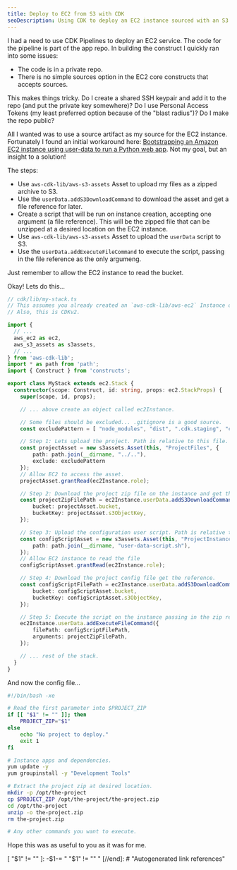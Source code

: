 ```yaml
---
title: Deploy to EC2 from S3 with CDK
seoDescription: Using CDK to deploy an EC2 instance sourced with an S3 bucket.
---
```


I had a need to use CDK Pipelines to deploy an EC2 service. The code for the pipeline is part of the app repo. In building the construct I quickly ran into some issues:  

* The code is in a private repo.
* There is no simple sources option in the EC2 core constructs that accepts sources.

This makes things tricky. Do I create a shared SSH keypair and add it to the repo (and put the private key somewhere)? Do I use Personal Access Tokens (my least preferred option because of the "blast radius")? Do I make the repo public?

All I wanted was to use a source artifact as my source for the EC2 instance. Fortunately I found an initial workaround here: [Bootstrapping an Amazon EC2 instance using user-data to run a Python web app](https://www.buildon.aws/tutorials/using-ec2-userdata-to-bootstrap-python-web-app?ref=dc&id=redirect#adding-user-data-to-your-ec2-instance). Not my goal, but an insight to a solution!

The steps:  

* Use `aws-cdk-lib/aws-s3-assets` Asset to upload my files as a zipped archive to S3.
* Use the `userData.addS3DownloadCommand` to download the asset and get a file reference for later.
* Create a script that will be run on instance creation, accepting one argument (a file reference). This will be the zipped file that can be unzipped at a desired location on the EC2 instance. 
* Use `aws-cdk-lib/aws-s3-assets` Asset to upload the `userData` script to S3.
* Use the `userData.addExecuteFileCommand` to execute the script, passing in the file reference as the only argumeng.

Just remember to allow the EC2 instance to read the bucket. 

Okay! Lets do this...

```typescript
// cdk/lib/my-stack.ts
// This assumes you already created an `aws-cdk-lib/aws-ec2` Instance object.
// Also, this is CDKv2.

import { 
  // ...
  aws_ec2 as ec2, 
  aws_s3_assets as s3assets,
  // ...
} from 'aws-cdk-lib';
import * as path from 'path';
import { Construct } from 'constructs';

export class MyStack extends ec2.Stack {
  constructor(scope: Construct, id: string, props: ec2.StackProps) {
    super(scope, id, props);

    // ... above create an object called ec2Instance.

    // Some files should be excluded... .gitignore is a good source.
    const excludePattern = [ "node_modules", "dist", ".cdk.staging", "cdk.out" ];

    // Step 1: Lets upload the project. Path is relative to this file.
    const projectAsset = new s3assets.Asset(this, "ProjectFiles", {
        path: path.join(__dirname, "../.."),
        exclude: excludePattern
    });
    // Allow EC2 to access the asset.
    projectAsset.grantRead(ec2Instance.role);

    // Step 2: Download the project zip file on the instance and get the reference.
    const projectZipFilePath = ec2Instance.userData.addS3DownloadCommand({
        bucket: projectAsset.bucket,
        bucketKey: projectAsset.s3ObjectKey,
    });

    // Step 3: Upload the configuration user script. Path is relative to this file.
    const configScriptAsset = new s3assets.Asset(this, "ProjectInstanceConfig", {
        path: path.join(__dirname, "user-data-script.sh"),
    });
    // Allow EC2 instance to read the file
    configScriptAsset.grantRead(ec2Instance.role);

    // Step 4: Download the project config file get the reference.
    const configScriptFilePath = ec2Instance.userData.addS3DownloadCommand({
        bucket: configScriptAsset.bucket,
        bucketKey: configScriptAsset.s3ObjectKey,
    });

    // Step 5: Execute the script on the instance passing in the zip reference.
    ec2Instance.userData.addExecuteFileCommand({
        filePath: configScriptFilePath,
        arguments: projectZipFilePath,
    });

    // ... rest of the stack.
  }
}
```

And now the config file...

```bash
#!/bin/bash -xe

# Read the first parameter into $PROJECT_ZIP
if [[ "$1" != "" ]]; then
    PROJECT_ZIP="$1"
else
    echo "No project to deploy."
    exit 1
fi

# Instance apps and dependencies.
yum update -y
yum groupinstall -y "Development Tools"

# Extract the project zip at desired location.
mkdir -p /opt/the-project
cp $PROJECT_ZIP /opt/the-project/the-project.zip
cd /opt/the-project
unzip -o the-project.zip
rm the-project.zip

# Any other commands you want to execute.

```

Hope this was as useful to you as it was for me.



[//begin]: # "Autogenerated link references for markdown compatibility"
[ "$1" != "" ]: -$1-= " "$1" != "" "
[//end]: # "Autogenerated link references"